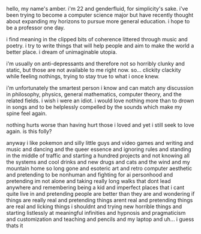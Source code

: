 hello, my name's amber. i'm 22 and genderfluid, for simplicity's sake. i've been trying to become a computer science major but have recently thought about expanding my horizons to pursue more general education. i hope to be a professor one day.

i find meaning in the clipped bits of coherence littered through music and poetry. i try to write things that will help people and aim to make the world a better place. i dream of unimaginable utopia.

i'm usually on anti-depressants and therefore not so horribly clunky and static, but those are not available to me right now. so... clickity clackity while feeling nothings, trying to stay true to what i once knew.

i'm unfortunately the smartest person i know and can match any discussion in philosophy, physics, general mathematics, computer theory, and the related fields. i wish i were an idiot. i would love nothing more than to drown in songs and to be helplessly compelled by the sounds which make my spine feel again.

nothing hurts worse than having hurt those i loved and yet i still seek to love again. is this folly?

anyway i like pokemon and silly little guys and video games and writing and music and dancing and the queer essence and ignoring rules and standing in the middle of traffic and starting a hundred projects and not knowing all the systems and cool drinks and new drugs and cats and the wind and my mountain home so long gone and esoteric art and retro computer aesthetic and pretending to be nonhuman and fighting for ai personhood and pretending im not alone and taking really long walks that dont lead anywhere and remembering being a kid and imperfect places that i cant quite live in and pretending people are better than they are and wondering if things are really real and pretending things arent real and pretending things are real and licking things i shouldnt and trying new horrible things and starting listlessly at meaningful infinities and hypnosis and pragmaticism and customization and teaching and pencils and my laptop and uh... i guess thats it